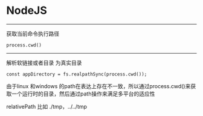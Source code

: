 # NodeJS

---

获取当前命令执行路径

```
process.cwd()
```

---

解析软链接或者目录 为真实目录

```
const appDirectory = fs.realpathSync(process.cwd());
```

由于linux 和windows 的path在表达上存在不一致，所以通过process.cwd\(\)来获取一个运行时的目录，然后通过path操作来满足多平台的适应性

relativePath 比如 ./tmp，../../tmp

